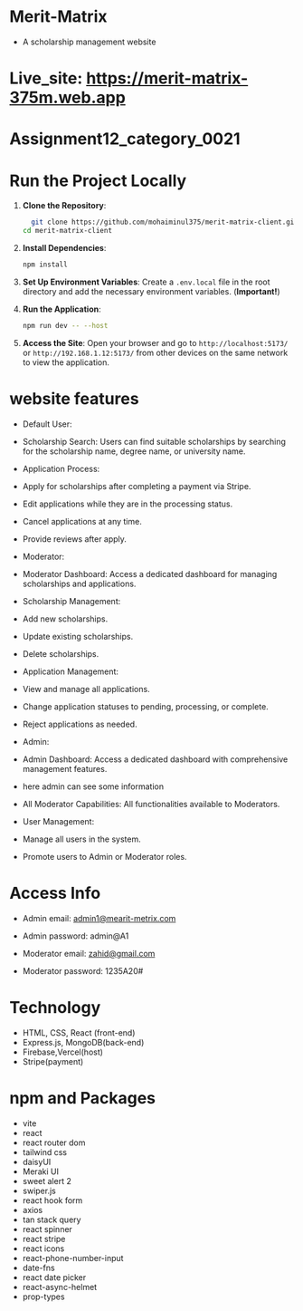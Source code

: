 # Merit-Matrix
- A scholarship management website

# Live_site: https://merit-matrix-375m.web.app
# Assignment12_category_0021

# Run the Project Locally

1. **Clone the Repository**:

    ```sh
      git clone https://github.com/mohaiminul375/merit-matrix-client.git
   cd merit-matrix-client
    ```

2. **Install Dependencies**:

    ```sh
    npm install
    ```

3. **Set Up Environment Variables**: Create a `.env.local` file in the root directory and add the necessary environment variables. (**Important!**)

4. **Run the Application**:

    ```sh
    npm run dev -- --host
    ```

5. **Access the Site**: Open your browser and go to `http://localhost:5173/` or `http://192.168.1.12:5173/` from other devices on the same network to view the application.


# website features
- Default User:
- Scholarship Search: Users can find suitable scholarships by searching for the scholarship name, degree name, or university name.
- Application Process:
- Apply for scholarships after completing a payment via Stripe.
- Edit applications while they are in the processing status.
- Cancel applications at any time.
- Provide reviews after apply.


- Moderator:
- Moderator Dashboard: Access a dedicated dashboard for managing scholarships and applications.
- Scholarship Management:
- Add new scholarships.
- Update existing scholarships.
- Delete scholarships.
- Application Management:
- View and manage all applications.
- Change application statuses to pending, processing, or complete.
- Reject applications as needed.


- Admin:
- Admin Dashboard: Access a dedicated dashboard with comprehensive management features.
- here admin can see some information
- All Moderator Capabilities: All functionalities available to Moderators.
- User Management:
- Manage all users in the system.
- Promote users to Admin or Moderator roles.

# Access Info
- Admin email: admin1@mearit-metrix.com
- Admin password: admin@A1

- Moderator email: zahid@gmail.com
- Moderator password: 1235A20#
# Technology
- HTML, CSS, React (front-end)
- Express.js, MongoDB(back-end)
- Firebase,Vercel(host)
- Stripe(payment)
# npm and Packages
- vite
- react
- react router dom
- tailwind css
- daisyUI
- Meraki UI
- sweet alert 2
- swiper.js
- react hook form
- axios
- tan stack query
- react spinner
- react stripe
- react icons
- react-phone-number-input
- date-fns
- react date picker
- react-async-helmet
- prop-types




